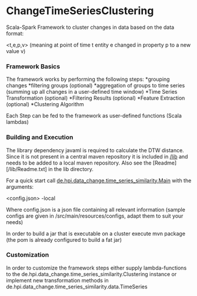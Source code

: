 # ChangeTimeSeriesClustering
Scala-Spark Framework to cluster changes in data based on the data format:

<t,e,p,v> (meaning at point of time t entity e changed in property p to a new value v)

### Framework Basics

The framework works by performing the following steps:
*grouping changes
*filtering groups (optional)
*aggregation of groups to time series (summing up all changes in a user-defined time window)
*Time Series Transformation (optional)
*Filtering Results (optional)
*Feature Extraction (optional)
*Clustering Algorithm
  
Each Step can be fed to the framework as user-defined functions (Scala lambdas)

### Building and Execution
The library dependency javaml is required to calculate the DTW distance. Since it is not present in a central maven repository it is included in [/lib](/lib) and needs to be added to a local maven repository. Also see the [Readme][/lib/Readme.txt] in the lib directory.

For a quick start call [de.hpi.data_change.time_series_similarity.Main](src/main/scala/de/hpi.data_change/time_series_similarity/Main.scala) with the arguments:

  <config.json>
  -local
  
Where config.json is a json file containing all relevant information (sample configs are given in /src/main/resources/configs, adapt them to suit your needs)

In order to build a jar that is executable on a cluster execute mvn package (the pom is already configured to build a fat jar)
  
### Customization    
  In order to customize the framework steps either supply lambda-functions to the de.hpi.data_change.time_series_similarity.Clustering instance or implement new transformation methods in de.hpi.data_change.time_series_similarity.data.TimeSeries

